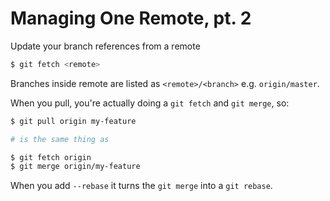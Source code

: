 # Managing One Remote, pt. 2

Update your branch references from a remote

```bash
$ git fetch <remote>
```

Branches inside remote are listed as `<remote>/<branch>` e.g. `origin/master`.

When you pull, you're actually doing a `git fetch` and `git merge`, so:

```bash
$ git pull origin my-feature

# is the same thing as 

$ git fetch origin
$ git merge origin/my-feature
```

When you add `--rebase` it turns the `git merge` into a `git rebase`.

